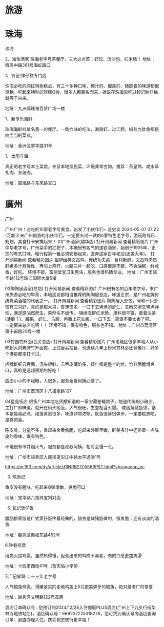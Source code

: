 # [旅游](https://github.com/cutepig123/gitblog/issues/87)

# 珠海

珠海

2、海怡酒家
珠海老字号茶餐厅，三大必点菜：虾饺、流沙包、红米肠！
地址：情侣中路361号海虹路口

1、铃记·钵仔糕专门店

珠海必吃的网红特色糕点，有三十多种口味，椰汁的、榴莲的、猪脚姜的味道都很惊艳，吃起来特别的软糯Q弹，很多人都慕名而来，据说在珠海没吃过铃记钵仔糕就等于白来。

地址：九洲城珠海百货广场一楼

1、新享乐海鲜

珠海海鲜档排名第一的餐厅，一鱼六味的吃法，濑尿虾、过江肠，椒盐九肚鱼都是响当当的菜式。

地址：香洲区翠华路31号

1、太阳与海

真正的老字号本土菜馆，专营本地渔民菜，环境非常古韵。推荐：茶皇鸭、咸水草扎肉、东坡肉。

地址：碧海路与东风路交口




# 廣州

广州




广州广州！必吃的10家老字号美食，出发了小伙伴们~
近史谈
2024-05-07 07:22 ·河南
3
来广州旅游的小伙伴们，一定要去试一试的6家特色老字号，游玩路线已规划，美食打卡安排起来！
01广州酒家(越华店)
打开网易新闻 查看精彩图片 
广州中华老字号，广州菜中的扛把子，本地很有名气的连锁酒家，始创于1935年，正宗的粤式口味，咱行程第一餐必须安排起来，直奔这家百年老店(还差九年)。
打开网易新闻 查看精彩图片 
招牌经典文昌鸡，传统功夫菜，食材新鲜，文昌鸡肉质鲜嫩多汁有弹性，再加上鸡肝、火腿三片一起吃，口感很是不错，不会油腻，鲜咸香，好吃。
环境不错，富丽堂皇卫生整洁，服务也很热情专业。
地址：广州市越华路112号珠江国际大厦5楼

02陶陶居酒家(总店)
打开网易新闻 查看精彩图片 
广州很有名的百年老字号，来广州旅游必吃的早茶，本地朋友都相当推荐的陶陶居总店，味道正宗，是广州老牌传统粤菜酒楼的代表之一。
打开网易新闻 查看精彩图片 
陶陶居大虾饺，号称一只虾饺有三只虾，真的是超大只，皮薄馅多，一口下去满满的虾仁，又嫩又滑又带点弹性，满足感油然而生，果然名不虚传。
锦绣海鲜红米肠，用料很丰富，裹着油条(薄脆？)、腰果、虾仁、马蹄，再蘸上花生酱，一口下去，简直不要太香了吧。
一定要来总店吃啊！！
环境不错，很有特色，服务也不错。
地址：广州市荔湾区第十甫路20号一楼

03竹园竹升面(西关总店)
打开网易新闻 查看精彩图片 
广州老城区很多本地人从小吃到大的老牌竹升面馆，上过舌尖栏目，也连续几年上榜米其林必比登餐厅，好多个港星都来打卡过。

招牌鲜虾云吞面，汤头很鲜，云吞皮薄馅多，虾仁都是整个的给，竹升面脆滑爽口，真的是远超预期的好吃！

店面小小的不起眼，人很多，服务全看阿姨心情了。

地址：广州市荔湾区十八甫南路107


04星苑饭店
很多广州本地吃货都知道的一家宝藏苍蝇馆子，地道传统的小破店，主打广府味道，就开在码头附近，人气很旺，生意相当火爆。
咸蛋黄鱿鱼须，基本是每桌必点，咸蛋黄裹很多，味道非常浓郁，鱿鱼很鲜很弹牙，一定要趁热吃，是真的香。

陈皮骨，分量不多，看起来金黄焦脆，吃起来外酥里嫩，鲜美多汁中还带着一点陈皮的香味，很有特色。

环境很有市井烟火气，服务都是叔叔阿姨，相对会慢一点。

地址：广州市越秀区人民街道沿江中路太平通津1号

https://m.163.com/dy/article/J1INRB2T05566PST.html?spss=adap_pc


3. 陈添记

鱼皮没有腥味，吃起来Q弹滑嫩，爽脆可口

地址：宝华路六福珠宝斜对面

5. 民记煲仔饭

腊肠排骨饭是广式煲仔饭中最经典的，肠衣是鲜猪肠做的，很爽脆；还有淡淡的酒香

地址：越秀区惠福东路452号

6.钟巷鸡煲

用炭火煨鸡煲，虽然热得慢，但煮出来的鸡肉不易老，肉的口感更加爽滑

地址：十四甫西街41号（詹天佑小学旁

7.广记掌翼·二十三年老字号

人气鲍鱼鸡煲，滑嫩紧实的走地鸡盖上5只肥美弹牙的鲍鱼，绝对是老广的挚爱

地址：越秀区文明路122号首层

酒店订单确认号 : 您预订的2024/12/28入住御庭PLUS酒店(广州上下九步行街华林寺地铁站店)，酒店确认号：999237225018278，您可凭此确认号向酒店查询订单、到店办理入住。携程祝您旅行更幸福！  
